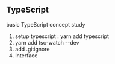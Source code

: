 ## TypeScript

basic TypeScript concept study

1. setup typescript : yarn add typescript
2. yarn add tsc-watch --dev
3. add .gitignore
4. Interface
